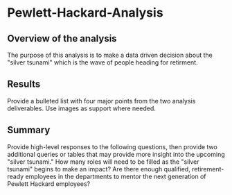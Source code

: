 # Pewlett-Hackard-Analysis

## Overview of the analysis 
The purpose of this analysis is to make a data driven decision about the "silver tsunami" which is the wave of people heading for retirment.
## Results 
Provide a bulleted list with four major points from the two analysis deliverables. Use images as support where needed.
## Summary 
Provide high-level responses to the following questions, then provide two additional queries or tables that may provide more insight into the upcoming "silver tsunami."
How many roles will need to be filled as the "silver tsunami" begins to make an impact?
Are there enough qualified, retirement-ready employees in the departments to mentor the next generation of Pewlett Hackard employees?
